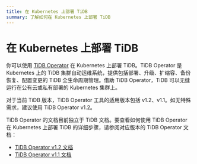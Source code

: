 ```yaml
---
title: 在 Kubernetes 上部署 TiDB
summary: 了解如何在 Kubernetes 上部署 TiDB
---
```


# 在 Kubernetes 上部署 TiDB

你可以使用 [TiDB Operator](https://github.com/pingcap/tidb-operator) 在 Kubernetes 上部署 TiDB。TiDB Operator 是 Kubernetes 上的 TiDB 集群自动运维系统，提供包括部署、升级、扩缩容、备份恢复、配置变更的 TiDB 全生命周期管理。借助 TiDB Operator，TiDB 可以无缝运行在公有云或私有部署的 Kubernetes 集群上。

对于当前 TiDB 版本，TiDB Operator 工具的适用版本包括 v1.2、v1.1。如无特殊需求，建议使用 TiDB Operator v1.2。

TiDB Operator 的文档目前独立于 TiDB 文档。要查看如何使用 TiDB Operator 在 Kubernetes 上部署 TiDB 的详细步骤，请参阅对应版本的 TiDB Operator 文档：

- [TiDB Operator v1.2 文档](https://docs.pingcap.com/zh/tidb-in-kubernetes/v1.2)
- [TiDB Operator v1.1 文档](https://docs.pingcap.com/zh/tidb-in-kubernetes/v1.1/)